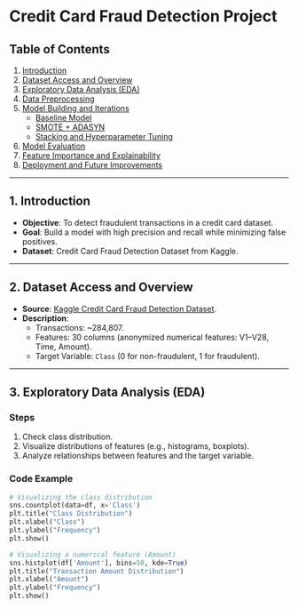 # Credit Card Fraud Detection Project

## Table of Contents
1. [Introduction](#introduction)
2. [Dataset Access and Overview](#dataset-access-and-overview)
3. [Exploratory Data Analysis (EDA)](#exploratory-data-analysis-eda)
4. [Data Preprocessing](#data-preprocessing)
5. [Model Building and Iterations](#model-building-and-iterations)
    - [Baseline Model](#baseline-model)
    - [SMOTE + ADASYN](#smote--adasyn)
    - [Stacking and Hyperparameter Tuning](#stacking-and-hyperparameter-tuning)
6. [Model Evaluation](#model-evaluation)
7. [Feature Importance and Explainability](#feature-importance-and-explainability)
8. [Deployment and Future Improvements](#deployment-and-future-improvements)

---

## 1. Introduction <a name="introduction"></a>
- **Objective**: To detect fraudulent transactions in a credit card dataset.
- **Goal**: Build a model with high precision and recall while minimizing false positives.
- **Dataset**: Credit Card Fraud Detection Dataset from Kaggle.

---

## 2. Dataset Access and Overview <a name="dataset-access-and-overview"></a>
- **Source**: [Kaggle Credit Card Fraud Detection Dataset](https://www.kaggle.com/mlg-ulb/creditcardfraud).
- **Description**:
  - Transactions: ~284,807.
  - Features: 30 columns (anonymized numerical features: V1–V28, Time, Amount).
  - Target Variable: `Class` (0 for non-fraudulent, 1 for fraudulent).

---

## 3. Exploratory Data Analysis (EDA) <a name="exploratory-data-analysis-eda"></a>
### **Steps**
1. Check class distribution.
2. Visualize distributions of features (e.g., histograms, boxplots).
3. Analyze relationships between features and the target variable.

### **Code Example**
```python
# Visualizing the class distribution
sns.countplot(data=df, x='Class')
plt.title("Class Distribution")
plt.xlabel("Class")
plt.ylabel("Frequency")
plt.show()

# Visualizing a numerical feature (Amount)
sns.histplot(df['Amount'], bins=50, kde=True)
plt.title("Transaction Amount Distribution")
plt.xlabel("Amount")
plt.ylabel("Frequency")
plt.show()
